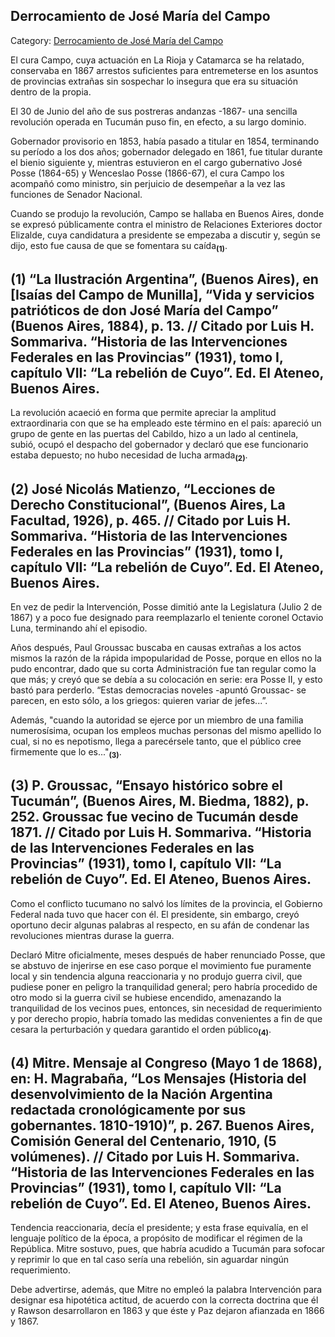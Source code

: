 ## Derrocamiento de José María del Campo

Category: [Derrocamiento de José María del Campo](http://descubrircorrientes.com.ar/2012/index.php/4586-historia-desde-1814-hasta-la-guerra-de-la-triple-alianza/de-lagrana-a-lopez-soto-1862-1868-corrientes-y-la-guerra-del-paraguay/marcos-paz-vicepresidente-a-cargodelpen/derrocamiento-de-jose-maria-del-campo)

El cura Campo, cuya actuación en La Rioja y Catamarca se ha relatado, conservaba en 1867 arrestos suficientes para entremeterse en los asuntos de provincias extrañas sin sospechar lo insegura que era su situación dentro de la propia.

El 30 de Junio del año de sus postreras andanzas -1867- una sencilla revolución operada en Tucumán puso fin, en efecto, a su largo dominio.

Gobernador provisorio en 1853, había pasado a titular en 1854, terminando su período a los dos años; gobernador delegado en 1861, fue titular durante el bienio siguiente y, mientras estuvieron en el cargo gubernativo José Posse (1864-65) y Wenceslao Posse (1866-67), el cura Campo los acompañó como ministro, sin perjuicio de desempeñar a la vez las funciones de Senador Nacional.

Cuando se produjo la revolución, Campo se hallaba en Buenos Aires, donde se expresó públicamente contra el ministro de Relaciones Exteriores doctor Elizalde, cuya candidatura a presidente se empezaba a discutir y, según se dijo, esto fue causa de que se fomentara su caída<sub><strong>(1)</strong></sub>.

## **(1) “La Ilustración Argentina”, (Buenos Aires), en \[Isaías del Campo de Munilla\], “Vida y servicios patrióticos de don José María del Campo” (Buenos Aires, 1884), p. 13. // Citado por Luis H. Sommariva. “Historia de las Intervenciones Federales en las Provincias” (1931), tomo I, capítulo VII: “La rebelión de Cuyo”. Ed. El Ateneo, Buenos Aires.**

La revolución acaeció en forma que permite apreciar la amplitud extraordinaria con que se ha empleado este término en el país: apareció un grupo de gente en las puertas del Cabildo, hizo a un lado al centinela, subió, ocupó el despacho del gobernador y declaró que ese funcionario estaba depuesto; no hubo necesidad de lucha armada<sub><strong>(2)</strong></sub>.

## **(2) José Nicolás Matienzo, “Lecciones de Derecho Constitucional”, (Buenos Aires, La Facultad, 1926), p. 465. // Citado por Luis H. Sommariva. “Historia de las Intervenciones Federales en las Provincias” (1931), tomo I, capítulo VII: “La rebelión de Cuyo”. Ed. El Ateneo, Buenos Aires.**

En vez de pedir la Intervención, Posse dimitió ante la Legislatura (Julio 2 de 1867) y a poco fue designado para reemplazarlo el teniente coronel Octavio Luna, terminando ahí el episodio.

Años después, Paul Groussac buscaba en causas extrañas a los actos mismos la razón de la rápida impopularidad de Posse, porque en ellos no la pudo encontrar, dado que su corta Administración fue tan regular como la que más; y creyó que se debía a su colocación en serie: era Posse II, y esto bastó para perderlo. “Estas democracias noveles -apuntó Groussac- se parecen, en esto sólo, a los griegos: quieren variar de jefes...”.

Además, "cuando la autoridad se ejerce por un miembro de una familia numerosísima, ocupan los empleos muchas personas del mismo apellido lo cual, si no es nepotismo, llega a parecérsele tanto, que el público cree firmemente que lo es..."**<sub>(3)</sub>**.

## **(3) P. Groussac, “Ensayo histórico sobre el Tucumán”, (Buenos Aires, M. Biedma, 1882), p. 252. Groussac fue vecino de Tucumán desde 1871. // Citado por Luis H. Sommariva. “Historia de las Intervenciones Federales en las Provincias” (1931), tomo I, capítulo VII: “La rebelión de Cuyo”. Ed. El Ateneo, Buenos Aires.**

Como el conflicto tucumano no salvó los límites de la provincia, el Gobierno Federal nada tuvo que hacer con él. El presidente, sin embargo, creyó oportuno decir algunas palabras al respecto, en su afán de condenar las revoluciones mientras durase la guerra.

Declaró Mitre oficialmente, meses después de haber renunciado Posse, que se abstuvo de injerirse en ese caso porque el movimiento fue puramente local y sin tendencia alguna reaccionaria y no produjo guerra civil, que pudiese poner en peligro la tranquilidad general; pero habría procedido de otro modo si la guerra civil se hubiese encendido, amenazando la tranquilidad de los vecinos pues, entonces, sin necesidad de requerimiento y por derecho propio, habría tomado las medidas convenientes a fin de que cesara la perturbación y quedara garantido el orden público<sub><strong>(4)</strong></sub>.

## **(4) Mitre. Mensaje al Congreso (Mayo 1 de 1868), en: H. Magrabaña, “Los Mensajes (Historia del desenvolvimiento de la Nación Argentina redactada cronológicamente por sus gobernantes. 1810-1910)”, p. 267. Buenos Aires, Comisión General del Centenario, 1910, (5 volúmenes). // Citado por Luis H. Sommariva. “Historia de las Intervenciones Federales en las Provincias” (1931), tomo I, capítulo VII: “La rebelión de Cuyo”. Ed. El Ateneo, Buenos Aires.**

Tendencia reaccionaria, decía el presidente; y esta frase equivalía, en el lenguaje político de la época, a propósito de modificar el régimen de la República. Mitre sostuvo, pues, que habría acudido a Tucumán para sofocar y reprimir lo que en tal caso sería una rebelión, sin aguardar ningún requerimiento.

Debe advertirse, además, que Mitre no empleó la palabra Intervención para designar esa hipotética actitud, de acuerdo con la correcta doctrina que él y Rawson desarrollaron en 1863 y que éste y Paz dejaron afianzada en 1866 y 1867.